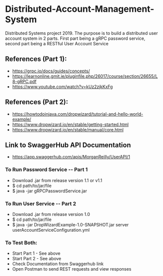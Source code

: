 # Distributed-Account-Management-System
Distributed Systems project 2019.  The purpose is to build a distributed user account system in 2 parts. First part being a gRPC password service, second part being a RESTful User Account Service

## References (Part 1):
* https://grpc.io/docs/guides/concepts/ 
* https://learnonline.gmit.ie/pluginfile.php/26017/course/section/26655/L8-gRPC.pdf
* https://www.youtube.com/watch?v=kUz2zjkKxFg

## References (Part 2):
* https://howtodoinjava.com/dropwizard/tutorial-and-hello-world-example/
* https://www.dropwizard.io/en/stable/getting-started.html
* https://www.dropwizard.io/en/stable/manual/core.html 

## Link to SwaggerHub API Documentation
* https://app.swaggerhub.com/apis/MorganReilly/UserAPI/1

### To Run Password Service -- Part 1

* Download .jar from release version 1.1 or v1.1
* $ cd path/to/jar/file
* $ java -jar gRPCPasswordService.jar

### To Run User Service -- Part 2

* Download .jar from release version 1.0
* $ cd path/to/jar/file
* $ java -jar DropWizardExample-1.0-SNAPSHOT.jar server userAccountServiceConfiguration.yml 

### To Test Both:

* Start Part 1 - See above
* Start Part 2 - See above
* Check Documentation from Swaggerhub link
* Open Postman to send REST requests and view responses
